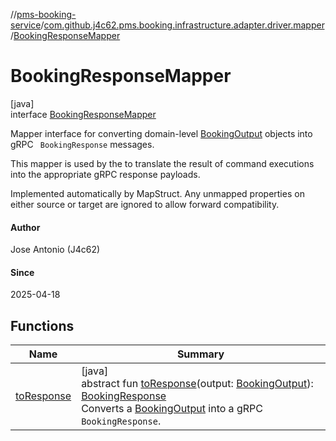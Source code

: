 //[pms-booking-service](../../../index.md)/[com.github.j4c62.pms.booking.infrastructure.adapter.driver.mapper](../index.md)/[BookingResponseMapper](index.md)

# BookingResponseMapper

[java]\
interface [BookingResponseMapper](index.md)

Mapper interface for converting domain-level [BookingOutput](../../com.github.j4c62.pms.booking.domain.driver.output/-booking-output/index.md) objects into gRPC `
BookingResponse` messages. 

This mapper is used by the  to translate the result of command executions into the appropriate gRPC response payloads. 

Implemented automatically by MapStruct. Any unmapped properties on either source or target are ignored to allow forward compatibility.

#### Author

Jose Antonio (J4c62)

#### Since

2025-04-18

## Functions

| Name | Summary |
|---|---|
| [toResponse](to-response.md) | [java]<br>abstract fun [toResponse](to-response.md)(output: [BookingOutput](../../com.github.j4c62.pms.booking.domain.driver.output/-booking-output/index.md)): [BookingResponse](../../com.github.j4c62.pms.booking.infrastructure.provider.grpc/-booking-response/index.md)<br>Converts a [BookingOutput](../../com.github.j4c62.pms.booking.domain.driver.output/-booking-output/index.md) into a gRPC `BookingResponse`. |